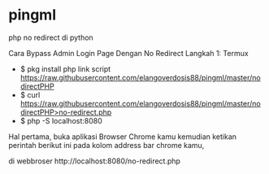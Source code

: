 # pingml

php no redirect di python

Cara Bypass Admin Login Page Dengan No Redirect
Langkah 1: Termux

- $ pkg install php
link script https://raw.githubusercontent.com/elangoverdosis88/pingml/master/nodirectPHP
- $ curl https://raw.githubusercontent.com/elangoverdosis88/pingml/master/nodirectPHP>no-redirect.php
- $ php -S localhost:8080

Hal pertama, buka aplikasi Browser Chrome kamu kemudian ketikan perintah berikut ini pada kolom address bar chrome kamu,

di webbroser http://localhost:8080/no-redirect.php
